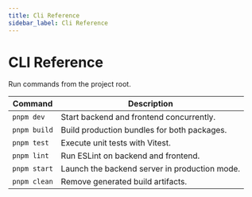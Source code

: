 ```yaml
---
title: Cli Reference
sidebar_label: Cli Reference
---
```


# CLI Reference

Run commands from the project root.

| Command | Description |
| --- | --- |
| `pnpm dev` | Start backend and frontend concurrently. |
| `pnpm build` | Build production bundles for both packages. |
| `pnpm test` | Execute unit tests with Vitest. |
| `pnpm lint` | Run ESLint on backend and frontend. |
| `pnpm start` | Launch the backend server in production mode. |
| `pnpm clean` | Remove generated build artifacts. |
